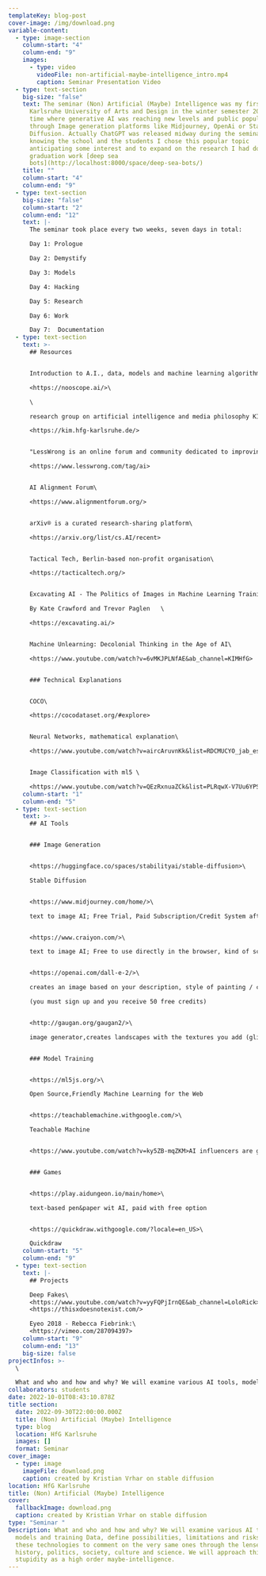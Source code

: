 ```yaml
---
templateKey: blog-post
cover-image: /img/download.png
variable-content:
  - type: image-section
    column-start: "4"
    column-end: "9"
    images:
      - type: video
        videoFile: non-artificial-maybe-intelligence_intro.mp4
        caption: Seminar Presentation Video
  - type: text-section
    big-size: "false"
    text: T﻿he seminar (Non) Artificial (Maybe) Intelligence was my first one at the
      Karlsruhe University of Arts and Design in the winter semester 2022, a
      time where generative AI was reaching new levels and public popularity
      through Image generation platforms like Midjourney, OpenAi or Stable
      Diffusion. Actually ChatGPT was released midway during the seminar. Not
      knowing the school and the students I chose this popular topic
      anticipating some interest and to expand on the research I had done for my
      graduation work [deep sea
      bots](http://localhost:8000/space/deep-sea-bots/)
    title: ""
    column-start: "4"
    column-end: "9"
  - type: text-section
    big-size: "false"
    column-start: "2"
    column-end: "12"
    text: |-
      T﻿he seminar took place every two weeks, seven days in total:

      Day 1: Prologue

      Day 2: Demystify

      Day 3: Models

      Day 4: Hacking

      Day 5: Research

      Day 6: Work

      Day 7:  Documentation
  - type: text-section
    text: >-
      ## Resources


      Introduction to A.I., data, models and machine learning algorithms\

      <https://nooscope.ai/>\

      \

      research group on artificial intelligence and media philosophy KIM (from German: *Künstliche Intelligenz und Medienphilosophie*) at hfg karlsruhe\

      <https://kim.hfg-karlsruhe.de/>


      "LessWrong is an online forum and community dedicated to improving human reasoning and decision-making" - about page\

      <https://www.lesswrong.com/tag/ai>


      AI Alignment Forum\

      <https://www.alignmentforum.org/>


      arXiv® is a curated research-sharing platform\

      <https://arxiv.org/list/cs.AI/recent>


      Tactical Tech, Berlin-based non-profit organisation\

      <https://tacticaltech.org/>


      Excavating AI - The Politics of Images in Machine Learning Training Sets \

      By Kate Crawford and Trevor Paglen   \

      <https://excavating.ai/>


      Machine Unlearning: Decolonial Thinking in the Age of AI\

      <https://www.youtube.com/watch?v=6vMKJPLNfAE&ab_channel=KIMHfG>


      ### T﻿echnical Explanations


      COCO\

      <https://cocodataset.org/#explore>


      Neural Networks, mathematical explanation\

      <https://www.youtube.com/watch?v=aircAruvnKk&list=RDCMUCYO_jab_esuFRV4b17AJtAw&start_radio=1&rv=aircAruvnKk&t=0>


      Image Classification with ml5 \

      <https://www.youtube.com/watch?v=QEzRxnuaZCk&list=PLRqwX-V7Uu6YPSwT06y_AEYTqIwbeam3y&index=5>
    column-start: "1"
    column-end: "5"
  - type: text-section
    text: >-
      ## AI Tools


      ### I﻿mage Generation


      <https://huggingface.co/spaces/stabilityai/stable-diffusion>\

      Stable Diffusion


      <https://www.midjourney.com/home/>\

      text to image AI; Free Trial, Paid Subscription/Credit System afterwards (Discord Account required)


      <https://www.craiyon.com/>\

      text to image AI; Free to use directly in the browser, kind of scuffed, more like a budget version of image AI 


      <https://openai.com/dall-e-2/>\

      creates an image based on your description, style of painting / colors / artistic movement, etc \

      (you must sign up and you receive 50 free credits)


      <http://gaugan.org/gaugan2/>\

      image generator,creates landscapes with the textures you add (glitchy but it makes it funny)


      ### M﻿odel Training


      <https://ml5js.org/>\

      Open Source,Friendly Machine Learning for the Web 


      <https://teachablemachine.withgoogle.com/>\

      Teachable Machine


      <https://www.youtube.com/watch?v=ky5ZB-mqZKM>AI influencers are getting filthy rich... let's build one


      ### G﻿ames


      <https://play.aidungeon.io/main/home>\

      t﻿ext-based pen&paper wit AI, paid with free option


      <https://quickdraw.withgoogle.com/?locale=en_US>\

      Quickdraw
    column-start: "5"
    column-end: "9"
  - type: text-section
    text: |-
      ## Projects

      Deep Fakes\
      <https://www.youtube.com/watch?v=yyFQPjIrnQE&ab_channel=LoloRick>\
      <https://thisxdoesnotexist.com/>

      Eyeo 2018 - Rebecca Fiebrink:\
      <https://vimeo.com/287094397>
    column-start: "9"
    column-end: "13"
    big-size: false
projectInfos: >-
  \

  What and who and how and why? We will examine various AI tools, models and training Data, define possibilities, limitations and risks and use these technologies to comment on the very same ones through the lenses of history, politics, society, culture and science. We will approach this with stupidity as a high order maybe-intelligence.
collaborators: students
date: 2022-10-01T08:43:10.878Z
title section:
  date: 2022-09-30T22:00:00.000Z
  title: (Non) Artificial (Maybe) Intelligence
  type: blog
  location: HfG Karlsruhe
  images: []
  format: Seminar
cover_image:
  - type: image
    imageFile: download.png
    caption: created by Kristian Vrhar on stable diffusion
location: HfG Karlsruhe
title: (Non) Artificial (Maybe) Intelligence
cover:
  fallbackImage: download.png
  caption: created by Kristian Vrhar on stable diffusion
type: "Seminar "
Description: What and who and how and why? We will examine various AI tools,
  models and training Data, define possibilities, limitations and risks and use
  these technologies to comment on the very same ones through the lenses of
  history, politics, society, culture and science. We will approach this with
  stupidity as a high order maybe-intelligence.
---
```

